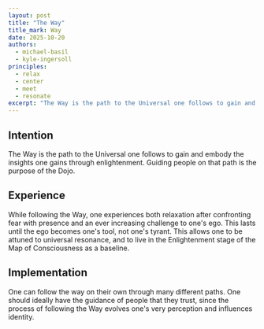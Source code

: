```yaml
---
layout: post
title: "The Way"
title_mark: Way
date: 2025-10-20
authors:
  - michael-basil
  - kyle-ingersoll
principles:
  - relax
  - center
  - meet
  - resonate
excerpt: "The Way is the path to the Universal one follows to gain and embody the insights one gains through enlightenment."
---
```


## Intention

The Way is the path to the Universal one follows to gain and embody the insights one gains through enlightenment. Guiding people on that path is the purpose of the Dojo.

## Experience

While following the Way, one experiences both relaxation after confronting fear with presence and an ever increasing challenge to one's ego. This lasts until the ego becomes one's tool, not one's tyrant. This allows one to be attuned to universal resonance, and to live in the Enlightenment stage of the Map of Consciousness as a baseline.

## Implementation

One can follow the way on their own through many different paths. One should ideally have the guidance of people that they trust, since the process of following the Way evolves one's very perception and influences identity.
